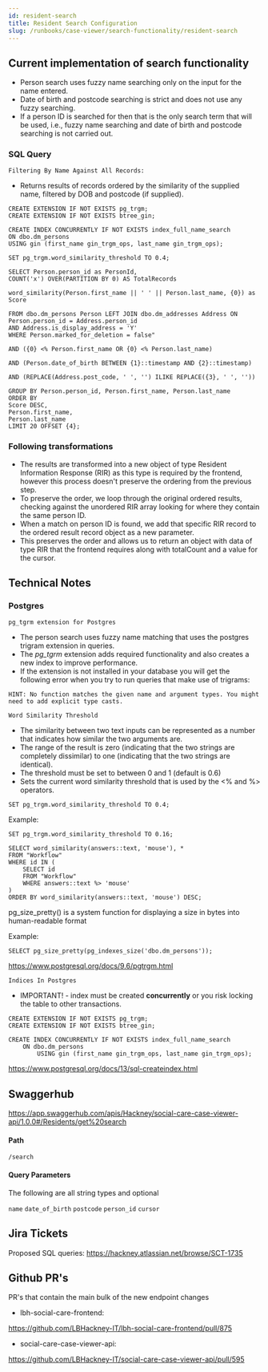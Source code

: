 ```yaml
---
id: resident-search
title: Resident Search Configuration
slug: /runbooks/case-viewer/search-functionality/resident-search
---
```


## Current implementation of search functionality
- Person search uses fuzzy name searching only on the input for the name entered.
- Date of birth and postcode searching is strict and does not use any fuzzy searching.
- If a person ID is searched for then that is the only search term that will be used, i.e., fuzzy name searching and date of birth and postcode searching is not carried out.

### SQL Query
`Filtering By Name Against All Records:`

- Returns results of records ordered by the similarity of the supplied name, filtered by DOB and postcode (if supplied).

~~~
CREATE EXTENSION IF NOT EXISTS pg_trgm;
CREATE EXTENSION IF NOT EXISTS btree_gin;

CREATE INDEX CONCURRENTLY IF NOT EXISTS index_full_name_search
ON dbo.dm_persons
USING gin (first_name gin_trgm_ops, last_name gin_trgm_ops);
        
SET pg_trgm.word_similarity_threshold TO 0.4;

SELECT Person.person_id as PersonId,
COUNT('x') OVER(PARTITION BY 0) AS TotalRecords
                    
word_similarity(Person.first_name || ' ' || Person.last_name, {0}) as Score
                    
FROM dbo.dm_persons Person LEFT JOIN dbo.dm_addresses Address ON Person.person_id = Address.person_id 
AND Address.is_display_address = 'Y' 
WHERE Person.marked_for_deletion = false"
                    
AND ({0} <% Person.first_name OR {0} <% Person.last_name)

AND (Person.date_of_birth BETWEEN {1}::timestamp AND {2}::timestamp)

AND (REPLACE(Address.post_code, ' ', '') ILIKE REPLACE({3}, ' ', ''))

GROUP BY Person.person_id, Person.first_name, Person.last_name
ORDER BY
Score DESC,
Person.first_name,
Person.last_name
LIMIT 20 OFFSET {4};
~~~

### Following transformations

- The results are transformed into a new object of type Resident Information Response (RIR) as this type is required by the frontend, however this process doesn't preserve the ordering from the previous step.
- To preserve the order, we loop through the original ordered results, checking against the unordered RIR array looking for where they contain the same person ID.
- When a match on person ID is found, we add that specific RIR record to the ordered result record object as a new parameter.
- This preserves the order and allows us to return an object with data of type RIR that the frontend requires along with totalCount and a value for the cursor.


## Technical Notes

### Postgres
`pg_tgrm extension for Postgres`

- The person search uses fuzzy name matching that uses the postgres trigram extension in queries. 
- The *pg_tgrm* extension adds required functionality and also creates a new index to improve performance.
- If the extension is not installed in your database you will get the following error when you try to run queries that make use of trigrams:
~~~
HINT: No function matches the given name and argument types. You might need to add explicit type casts.
~~~

`Word Similarity Threshold`

- The similarity between two text inputs can be represented as a number that indicates how similar the two arguments are. 
- The range of the result is zero (indicating that the two strings are completely dissimilar) to one (indicating that the two strings are identical).
- The threshold must be set to between 0 and 1 (default is 0.6)
- Sets the current word similarity threshold that is used by the <% and %> operators.
~~~
SET pg_trgm.word_similarity_threshold TO 0.4;
~~~

Example:

~~~
SET pg_trgm.word_similarity_threshold TO 0.16;

SELECT word_similarity(answers::text, 'mouse'), *
FROM "Workflow"
WHERE id IN (
    SELECT id
    FROM "Workflow"
    WHERE answers::text %> 'mouse'
)
ORDER BY word_similarity(answers::text, 'mouse') DESC;
~~~

pg_size_pretty() is a system function for displaying a size in bytes into human-readable format

Example:

~~~
SELECT pg_size_pretty(pg_indexes_size('dbo.dm_persons'));
~~~


https://www.postgresql.org/docs/9.6/pgtrgm.html


`Indices In Postgres`

- IMPORTANT! - index must be created **concurrently** or you risk locking the table to other transactions.
~~~
CREATE EXTENSION IF NOT EXISTS pg_trgm;
CREATE EXTENSION IF NOT EXISTS btree_gin;

CREATE INDEX CONCURRENTLY IF NOT EXISTS index_full_name_search
    ON dbo.dm_persons
        USING gin (first_name gin_trgm_ops, last_name gin_trgm_ops);
~~~

https://www.postgresql.org/docs/13/sql-createindex.html

## Swaggerhub 
https://app.swaggerhub.com/apis/Hackney/social-care-case-viewer-api/1.0.0#/Residents/get%20search

#### Path
`/search`
#### Query Parameters
The following are all string types and optional

`name`
`date_of_birth`
`postcode`
`person_id`
`cursor`

## Jira Tickets
Proposed SQL queries: https://hackney.atlassian.net/browse/SCT-1735

## Github PR's

PR's that contain the main bulk of the new endpoint changes
- lbh-social-care-frontend: 

https://github.com/LBHackney-IT/lbh-social-care-frontend/pull/875

- social-care-case-viewer-api: 

https://github.com/LBHackney-IT/social-care-case-viewer-api/pull/595
